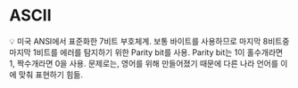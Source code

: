 # ASCII

<aside>
💡 미국 ANSI에서 표준화한 7비트 부호체계.
보통 바이트를 사용하므로 마지막 8비트중 마지막 1비트를 에러를 탐지하기 위한 Parity bit를 사용.
Parity bit는 1이 홀수개라면 1, 짝수개라면 0을 사용.
문제로는, 영어를 위해 만들어졌기 때문에 다른 나라 언어를 이에 맞춰 표현하기 힘듦.

</aside>